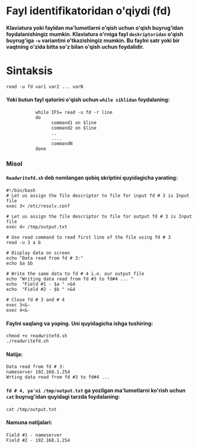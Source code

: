# Fayl identifikatoridan o'qiydi (fd)

#### Klaviatura yoki fayldan ma'lumotlarni o'qish uchun o'qish buyrug'idan foydalanishingiz mumkin. Klaviatura o'rniga fayl ```deskriptoridan``` o'qish buyrug'iga ```-u``` variantini o'tkazishingiz mumkin. Bu faylni satr yoki bir vaqtning o'zida bitta so'z bilan o'qish uchun foydalidir.


# Sintaksis

```
read -u fd var1 var2 ... varN
```

#### Yoki butun fayl qatorini o'qish uchun ```while siklidan``` foydalaning:

```
           while IFS= read -u fd -r line
           do
                 command1 on $line
                 command2 on $line
                 ..
                 ....
                 commandN
           done
```

### Misol


#### ```Readwritefd.sh``` deb nomlangan qobiq skriptini quyidagicha yarating:


```
#!/bin/bash
# Let us assign the file descriptor to file for input fd # 3 is Input file 
exec 3< /etc/resolv.conf

# Let us assign the file descriptor to file for output fd # 3 is Input file 
exec 4> /tmp/output.txt
 
# Use read command to read first line of the file using fd # 3
read -u 3 a b

# Display data on screen
echo "Data read from fd # 3:"
echo $a $b

# Write the same data to fd # 4 i.e. our output file
echo "Writing data read from fd #3 to fd#4 ... "
echo  "Field #1 - $a " >&4
echo  "Field #2 - $b " >&4

# Close fd # 3 and # 4
exec 3<&-
exec 4<&-
```

#### Faylni saqlang va yoping. Uni quyidagicha ishga tushiring:

```
chmod +x readwritefd.sh
./readwritefd.sh
```

#### Natija:


```
Data read from fd # 3:
nameserver 192.168.1.254
Wrting data read from fd #3 to fd#4 ...
```

#### ```fd # 4, ya'ni /tmp/output.txt``` ga yozilgan ma'lumotlarni ko'rish uchun ```cat``` buyrug'idan quyidagi tarzda foydalaning:

```
cat /tmp/output.txt
```

#### Namuna natijalari:

```
Field #1 - nameserver 
Field #2 - 192.168.1.254
```
